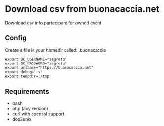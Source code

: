 Download csv from buonacaccia.net
==================================

Download csv info partecipant for owned event

Config
-------
Create a file in your homedir called: .buonacaccia

    export BC_USERNAME="segreto"
    export BC_PASSWORD="segreto"
    export urlbase="https://buonacaccia.net"
    export debug="-s"
    export tempdir=./tmp
    
    
Requirements
------------
 * bash
 * php (any version)
 * curl with openssl support 
 * dos2unix 
